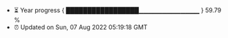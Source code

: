 - ⏳ Year progress { █████████████████▁▁▁▁▁▁▁▁▁▁▁▁▁ } 59.79 %
- ⏰ Updated on Sun, 07 Aug 2022 05:19:18 GMT

